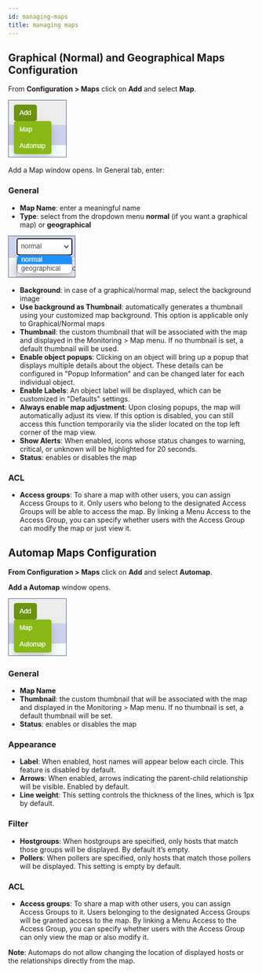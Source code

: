 ```yaml
---
id: managing-maps
title: managing maps
---
```


## Graphical (Normal) and Geographical Maps Configuration

From **Configuration  >  Maps** click on **Add**  and select **Map**. 

![Image](../assets/maps/add_map.png)

Add a Map window opens. In General tab, enter:

### General

* **Map Name**: enter a meaningful name
* **Type**: select from the dropdown menu **normal** (if you want a graphical map) or **geographical**

![Image](../assets/maps/normal_auto_map.png)

* **Background**: in case of a graphical/normal map, select the background image
* **Use background as Thumbnail**: automatically generates a thumbnail using your customized map background. This option  is applicable only to Graphical/Normal maps
* **Thumbnail**: the custom thumbnail that will be associated with the map and displayed in the Monitoring > Map menu. If no thumbnail is set, a default thumbnail will be used.
* **Enable object popups**: Clicking on an object will bring up a popup that displays multiple details about the object. These details can be configured in "Popup Information" and can be changed later for each individual object. 
* **Enable Labels**: An object label will be displayed, which can be customized in "Defaults" settings.
* **Always enable map adjustment**: Upon closing popups, the map will automatically adjust its view. If this option is disabled, you can still access this function temporarily via the slider located on the top left corner of the map view.
* **Show Alerts**: When enabled, icons whose status changes to warning, critical, or unknown will be highlighted for 20 seconds.
* **Status**: enables or disables the map

### ACL
* **Access groups**: To share a map with other users, you can assign Access Groups to it. Only users who belong to the designated Access Groups will be able to access the map. By linking a Menu Access to the Access Group, you can specify whether users with the Access Group can modify the map or just view it. 

## Automap Maps Configuration

**From Configuration  >  Maps** click on **Add**  and select **Automap**.

**Add a Automap** window opens.

![Image](../assets/maps/add_map.png)

### General
* **Map Name** 
* **Thumbnail**: the custom thumbnail that will be associated with the map and displayed in the Monitoring > Map menu. If no thumbnail is set, a default thumbnail will be set.
* **Status**: enables or disables the map
### Appearance
* **Label**: When enabled, host names will appear below each circle. This feature is disabled by default.
* **Arrows**: When enabled, arrows indicating the parent-child relationship will be visible. Enabled by default.
* **Line weight**: This setting controls the thickness of the lines, which is 1px by default.
### Filter
* **Hostgroups**: When hostgroups are specified, only hosts that match those groups will be displayed. By default it’s empty.
* **Pollers**: When pollers are specified, only hosts that match those pollers will be displayed. This setting is empty by default.
### ACL
* **Access groups**: To share a map with other users, you can assign Access Groups to it. Users belonging to the designated Access Groups will be granted access to the map. By linking a Menu Access to the Access Group, you can specify whether users with the Access Group can only view the map or also modify it.

**Note**: Automaps do not allow changing the location of displayed hosts or the relationships directly from the map.

